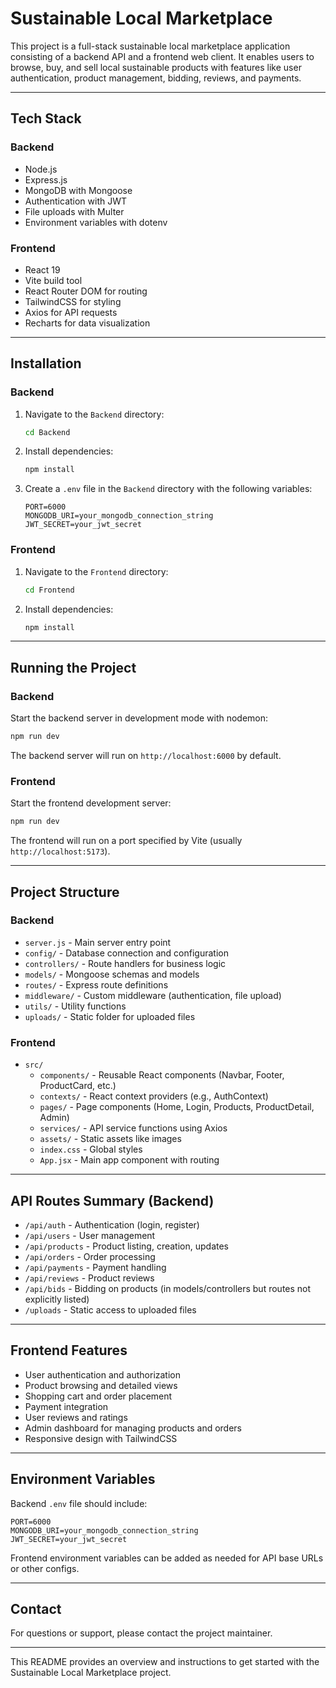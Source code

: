 # Sustainable Local Marketplace

This project is a full-stack sustainable local marketplace application consisting of a backend API and a frontend web client. It enables users to browse, buy, and sell local sustainable products with features like user authentication, product management, bidding, reviews, and payments.

---

## Tech Stack

### Backend
- Node.js
- Express.js
- MongoDB with Mongoose
- Authentication with JWT
- File uploads with Multer
- Environment variables with dotenv

### Frontend
- React 19
- Vite build tool
- React Router DOM for routing
- TailwindCSS for styling
- Axios for API requests
- Recharts for data visualization

---

## Installation

### Backend

1. Navigate to the `Backend` directory:
   ```bash
   cd Backend
   ```

2. Install dependencies:
   ```bash
   npm install
   ```

3. Create a `.env` file in the `Backend` directory with the following variables:
   ```
   PORT=6000
   MONGODB_URI=your_mongodb_connection_string
   JWT_SECRET=your_jwt_secret
   ```

### Frontend

1. Navigate to the `Frontend` directory:
   ```bash
   cd Frontend
   ```

2. Install dependencies:
   ```bash
   npm install
   ```

---

## Running the Project

### Backend

Start the backend server in development mode with nodemon:
```bash
npm run dev
```
The backend server will run on `http://localhost:6000` by default.

### Frontend

Start the frontend development server:
```bash
npm run dev
```
The frontend will run on a port specified by Vite (usually `http://localhost:5173`).

---

## Project Structure

### Backend

- `server.js` - Main server entry point
- `config/` - Database connection and configuration
- `controllers/` - Route handlers for business logic
- `models/` - Mongoose schemas and models
- `routes/` - Express route definitions
- `middleware/` - Custom middleware (authentication, file upload)
- `utils/` - Utility functions
- `uploads/` - Static folder for uploaded files

### Frontend

- `src/`
  - `components/` - Reusable React components (Navbar, Footer, ProductCard, etc.)
  - `contexts/` - React context providers (e.g., AuthContext)
  - `pages/` - Page components (Home, Login, Products, ProductDetail, Admin)
  - `services/` - API service functions using Axios
  - `assets/` - Static assets like images
  - `index.css` - Global styles
  - `App.jsx` - Main app component with routing

---

## API Routes Summary (Backend)

- `/api/auth` - Authentication (login, register)
- `/api/users` - User management
- `/api/products` - Product listing, creation, updates
- `/api/orders` - Order processing
- `/api/payments` - Payment handling
- `/api/reviews` - Product reviews
- `/api/bids` - Bidding on products (in models/controllers but routes not explicitly listed)
- `/uploads` - Static access to uploaded files

---

## Frontend Features

- User authentication and authorization
- Product browsing and detailed views
- Shopping cart and order placement
- Payment integration
- User reviews and ratings
- Admin dashboard for managing products and orders
- Responsive design with TailwindCSS

---

## Environment Variables

Backend `.env` file should include:
```
PORT=6000
MONGODB_URI=your_mongodb_connection_string
JWT_SECRET=your_jwt_secret
```

Frontend environment variables can be added as needed for API base URLs or other configs.

---

## Contact

For questions or support, please contact the project maintainer.

---

This README provides an overview and instructions to get started with the Sustainable Local Marketplace project.
